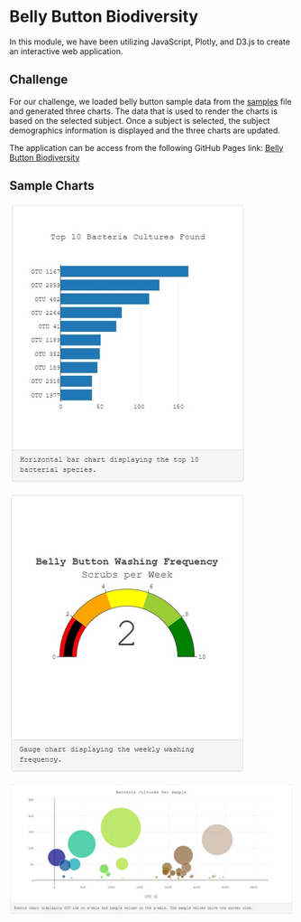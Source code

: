 # Belly Button Biodiversity
In this module, we have been utilizing JavaScript, Plotly, and D3.js to create an interactive web application.

## Challenge
For our challenge, we loaded belly button sample data from the [samples](samples.json) file and generated three charts. The data that is used to render the charts is based on the selected subject. Once a subject is selected, the subject demographics information is displayed and the three charts are updated.

The application can be access from the following GitHub Pages link: [Belly Button Biodiversity](https://haldud.github.io/belly-button-biodiversity/)

## Sample Charts
![horizontal bar chart](hBarChart.jpg)

![gauge chart](gaugeChart.jpg)

![bubble chart](bubbleChart.jpg)


